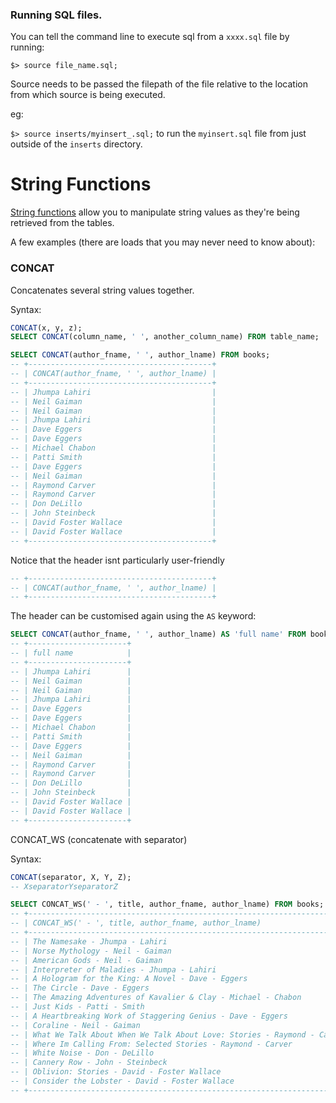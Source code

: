 ### Running SQL files.
You can tell the command line to execute sql from a `xxxx.sql` file by running:

`$> source file_name.sql;`

Source needs to be passed the filepath of the file relative to the location from which source is being executed.

eg:

`$> source inserts/myinsert_.sql;` to run the `myinsert.sql` file from just outside of the `inserts` directory.

# String Functions

[String functions](https://dev.mysql.com/doc/refman/8.0/en/string-functions.html) allow you to manipulate string values as they're being retrieved from the tables.

A few examples (there are loads that you may never need to know about):

### CONCAT
Concatenates several string values together.

Syntax:
```SQL
CONCAT(x, y, z);
SELECT CONCAT(column_name, ' ', another_column_name) FROM table_name;

SELECT CONCAT(author_fname, ' ', author_lname) FROM books;
-- +-----------------------------------------+
-- | CONCAT(author_fname, ' ', author_lname) |
-- +-----------------------------------------+
-- | Jhumpa Lahiri                           |
-- | Neil Gaiman                             |
-- | Neil Gaiman                             |
-- | Jhumpa Lahiri                           |
-- | Dave Eggers                             |
-- | Dave Eggers                             |
-- | Michael Chabon                          |
-- | Patti Smith                             |
-- | Dave Eggers                             |
-- | Neil Gaiman                             |
-- | Raymond Carver                          |
-- | Raymond Carver                          |
-- | Don DeLillo                             |
-- | John Steinbeck                          |
-- | David Foster Wallace                    |
-- | David Foster Wallace                    |
-- +-----------------------------------------+

```
Notice that the header isnt particularly user-friendly
```SQL
-- +-----------------------------------------+
-- | CONCAT(author_fname, ' ', author_lname) |
-- +-----------------------------------------+
```

The header can be customised again using the `AS` keyword:

```SQL
SELECT CONCAT(author_fname, ' ', author_lname) AS 'full name' FROM books;                               
-- +----------------------+
-- | full name            |
-- +----------------------+
-- | Jhumpa Lahiri        |
-- | Neil Gaiman          |
-- | Neil Gaiman          |
-- | Jhumpa Lahiri        |
-- | Dave Eggers          |
-- | Dave Eggers          |
-- | Michael Chabon       |
-- | Patti Smith          |
-- | Dave Eggers          |
-- | Neil Gaiman          |
-- | Raymond Carver       |
-- | Raymond Carver       |
-- | Don DeLillo          |
-- | John Steinbeck       |
-- | David Foster Wallace |
-- | David Foster Wallace |
-- +----------------------+
```

CONCAT_WS (concatenate with separator)

Syntax:
```SQL
CONCAT(separator, X, Y, Z);
-- XseparatorYseparatorZ

SELECT CONCAT_WS(' - ', title, author_fname, author_lname) FROM books;
-- +------------------------------------------------------------------------+
-- | CONCAT_WS(' - ', title, author_fname, author_lname)                    |
-- +------------------------------------------------------------------------+
-- | The Namesake - Jhumpa - Lahiri                                         |
-- | Norse Mythology - Neil - Gaiman                                        |
-- | American Gods - Neil - Gaiman                                          |
-- | Interpreter of Maladies - Jhumpa - Lahiri                              |
-- | A Hologram for the King: A Novel - Dave - Eggers                       |
-- | The Circle - Dave - Eggers                                             |
-- | The Amazing Adventures of Kavalier & Clay - Michael - Chabon           |
-- | Just Kids - Patti - Smith                                              |
-- | A Heartbreaking Work of Staggering Genius - Dave - Eggers              |
-- | Coraline - Neil - Gaiman                                               |
-- | What We Talk About When We Talk About Love: Stories - Raymond - Carver |
-- | Where Im Calling From: Selected Stories - Raymond - Carver             |
-- | White Noise - Don - DeLillo                                            |
-- | Cannery Row - John - Steinbeck                                         |
-- | Oblivion: Stories - David - Foster Wallace                             |
-- | Consider the Lobster - David - Foster Wallace                          |
-- +------------------------------------------------------------------------+
```

